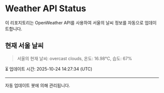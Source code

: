 
# Weather API Status

이 리포지토리는 OpenWeather API를 사용하여 서울의 날씨 정보를 자동으로 업데이트합니다.

## 현재 서울 날씨
> 서울의 현재 날씨: overcast clouds, 온도: 16.98°C, 습도: 67%

⏳ 업데이트 시간: 2025-10-24 14:27:34 (UTC)

---
자동 업데이트 봇에 의해 관리됩니다.
